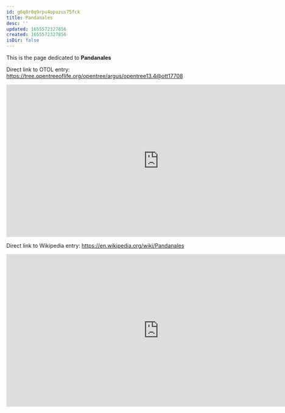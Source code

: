 ```yaml
---
id: g6q8r0q9rpu4opuzus75fck
title: Pandanales
desc: ''
updated: 1655572327856
created: 1655572327856
isDir: false
---
```

This is the page dedicated to **Pandanales**


Direct link to OTOL entry: https://tree.opentreeoflife.org/opentree/argus/opentree13.4@ott17708



<html>
    <body>
    <iframe src="https://tree.opentreeoflife.org/opentree/argus/opentree13.4@ott17708"
    width="800" height="400" frameborder="0" allowfullscreen> </iframe>
    </body>
</html>
    


Direct link to Wikipedia entry: https://en.wikipedia.org/wiki/Pandanales



<html>
    <body>
    <iframe src="https://en.wikipedia.org/wiki/Pandanales"
    width="800" height="400" frameborder="0" allowfullscreen> </iframe>
    </body>
</html>
    
